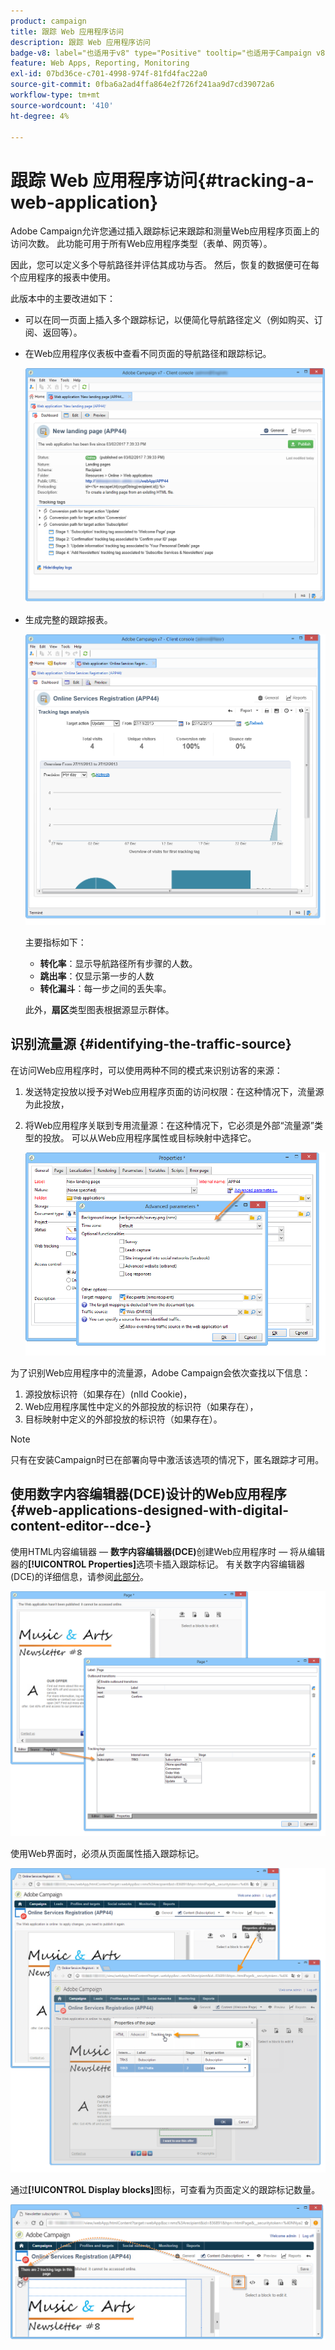 ```yaml
---
product: campaign
title: 跟踪 Web 应用程序访问
description: 跟踪 Web 应用程序访问
badge-v8: label="也适用于v8" type="Positive" tooltip="也适用于Campaign v8"
feature: Web Apps, Reporting, Monitoring
exl-id: 07bd36ce-c701-4998-974f-81fd4fac22a0
source-git-commit: 0fba6a2ad4ffa864e2f726f241aa9d7cd39072a6
workflow-type: tm+mt
source-wordcount: '410'
ht-degree: 4%

---
```


# 跟踪 Web 应用程序访问{#tracking-a-web-application}



Adobe Campaign允许您通过插入跟踪标记来跟踪和测量Web应用程序页面上的访问次数。 此功能可用于所有Web应用程序类型（表单、网页等）。

因此，您可以定义多个导航路径并评估其成功与否。 然后，恢复的数据便可在每个应用程序的报表中使用。

此版本中的主要改进如下：

* 可以在同一页面上插入多个跟踪标记，以便简化导航路径定义（例如购买、订阅、返回等）。
* 在Web应用程序仪表板中查看不同页面的导航路径和跟踪标记。

  ![](assets/trackers_1.png)

* 生成完整的跟踪报表。

  ![](assets/trackers_5.png)

  主要指标如下：

   * **转化率**：显示导航路径所有步骤的人数。
   * **跳出率**：仅显示第一步的人数
   * **转化漏斗**：每一步之间的丢失率。

  此外，**扇区**&#x200B;类型图表根据源显示群体。

## 识别流量源 {#identifying-the-traffic-source}

在访问Web应用程序时，可以使用两种不同的模式来识别访客的来源：

1. 发送特定投放以授予对Web应用程序页面的访问权限：在这种情况下，流量源为此投放，
1. 将Web应用程序关联到专用流量源：在这种情况下，它必须是外部“流量源”类型的投放。 可以从Web应用程序属性或目标映射中选择它。

   ![](assets/trackers_6.png)

为了识别Web应用程序中的流量源，Adobe Campaign会依次查找以下信息：

1. 源投放标识符（如果存在）(nlId Cookie)，
1. Web应用程序属性中定义的外部投放的标识符（如果存在），
1. 目标映射中定义的外部投放的标识符（如果存在）。

>[!NOTE]
>
>只有在安装Campaign时已在部署向导中激活该选项的情况下，匿名跟踪才可用。

## 使用数字内容编辑器(DCE)设计的Web应用程序 {#web-applications-designed-with-digital-content-editor--dce-}

使用HTML内容编辑器 — **数字内容编辑器(DCE)**&#x200B;创建Web应用程序时 — 将从编辑器的&#x200B;**[!UICONTROL Properties]**&#x200B;选项卡插入跟踪标记。 有关数字内容编辑器(DCE)的详细信息，请参阅[此部分](about-campaign-html-editor.md)。

![](assets/trackers_2.png)

使用Web界面时，必须从页面属性插入跟踪标记。

![](assets/trackers_3.png)

通过&#x200B;**[!UICONTROL Display blocks]**&#x200B;图标，可查看为页面定义的跟踪标记数量。

![](assets/trackers_4.png)

